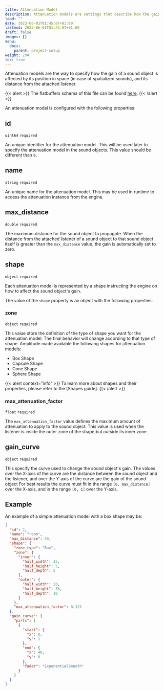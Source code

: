 ```yaml
---
title: Attenuation Model
description: Attenuation models are settings that describe how the gain of a sound object should fade according to the distance from its listener and a given shape. Read this article to learn more about them.
lead: ""
date: 2023-06-01T01:45:07+01:00
lastmod: 2023-06-01T01:45:07+01:00
draft: false
images: []
menu:
  docs:
    parent: project-setup
weight: 204
toc: true
---
```


Attenuation models are the way to specify how the gain of a sound object is affected by its position in space (in case of spatialized sounds), and its distance from the attached listener.

{{< alert >}}
The flatbuffers schema of this file can be found [here](https://github.com/SparkyStudios/AmplitudeAudioSDK/blob/main/schemas/attenuation_definition.fbs).
{{< /alert >}}

An attenuation model is configured with the following properties:

## id

`uint64` `required`

An unique identifier for the attenuation model. This will be used later to specify the attenuation model in the sound objects. This value should be different than `0`.

## name

`string` `required`

An unique name for the attenuation model. This may be used in runtime to access the attenuation instance from the engine.

## max_distance

`double` `required`

The maximum distance for the sound object to propagate. When the distance from the attached listener of a sound object to that sound object itself is greater than the `max_distance` value, the gain is automatically set to zero.

## shape

`object` `required`

Each attenuation model is represented by a shape instructing the engine on how to affect the sound object's gain.

The value of the `shape` property is an object with the following properties:

### zone

`object` `required`

This value store the definition of the type of shape you want for the attenuation model. The final behavior will change according to that type of shape. Amplitude made available the following shapes for attenuation models:

- Box Shape
- Capsule Shape
- Cone Shape
- Sphere Shape

{{< alert context="info" >}}
To learn more about shapes and their properties, please refer to the [Shapes guide].
{{< /alert >}}

### max_attenuation_factor

`float` `required`

The `max_attenuation_factor` value defines the maximum amount of attenuation to apply to the sound object. This value is used when the listener is inside the outer zone of the shape but outside its inner zone.

## gain_curve

`object` `required`

This specify the curve used to change the sound object's gain. The values over the X-axis of the curve are the distance between the sound object and the listener, and over the Y-axis of the curve are the gain of the sound object For best results the curve must fit in the range `[0, max_distance]` over the X-axis, and in the range `[0, 1]` over the Y-axis.

## Example

An example of a simple attenuation model with a box shape may be:

```json
{
  "id": 2,
  "name": "room",
  "max_distance": 40,
  "shape": {
    "zone_type": "Box",
    "zone": {
      "inner": {
        "half_width": 15,
        "half_height": 5,
        "half_depth": 5
      },
      "outer": {
        "half_width": 20,
        "half_height": 35,
        "half_depth": 10
      }
    },
    "max_attenuation_factor": 0.125
  },
  "gain_curve": {
    "parts": [
      {
        "start": {
          "x": 0,
          "y": 1
        },
        "end": {
          "x": 40,
          "y": 0
        },
        "fader": "ExponentialSmooth"
      }
    ]
  }
}
```
